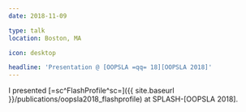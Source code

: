 ```yaml
---
date: 2018-11-09

type: talk
location: Boston, MA

icon: desktop

headline: 'Presentation @ [OOPSLA =qq= 18][OOPSLA 2018]'
---
```


I presented [=sc^FlashProfile^sc=]({{ site.baseurl }}/publications/oopsla2018_flashprofile) at SPLASH-[OOPSLA 2018].